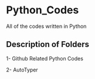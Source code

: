 # Python_Codes

 All of the codes written in Python

## Description of Folders

1- Github Related Python Codes

2- AutoTyper
